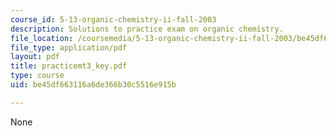 ```yaml
---
course_id: 5-13-organic-chemistry-ii-fall-2003
description: Solutions to practice exam on organic chemistry.
file_location: /coursemedia/5-13-organic-chemistry-ii-fall-2003/be45df663116a6de366b30c5516e915b_practicemt3_key.pdf
file_type: application/pdf
layout: pdf
title: practicemt3_key.pdf
type: course
uid: be45df663116a6de366b30c5516e915b

---
```

None